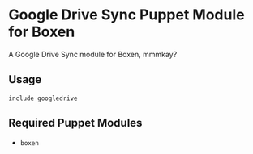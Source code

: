 # Google Drive Sync Puppet Module for Boxen

A Google Drive Sync module for Boxen, mmmkay?

## Usage

```puppet
include googledrive
```

## Required Puppet Modules

* `boxen`
